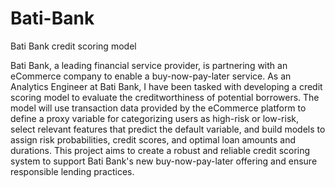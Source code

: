 # Bati-Bank
Bati Bank credit scoring model

Bati Bank, a leading financial service provider, is partnering with an eCommerce company to enable a buy-now-pay-later service. As an Analytics Engineer at Bati Bank, I have been tasked with developing a credit scoring model to evaluate the creditworthiness of potential borrowers. The model will use transaction data provided by the eCommerce platform to define a proxy variable for categorizing users as high-risk or low-risk, select relevant features that predict the default variable, and build models to assign risk probabilities, credit scores, and optimal loan amounts and durations. This project aims to create a robust and reliable credit scoring system to support Bati Bank's new buy-now-pay-later offering and ensure responsible lending practices.
